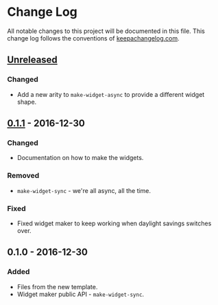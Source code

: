 # Change Log
All notable changes to this project will be documented in this file. This change log follows the conventions of [keepachangelog.com](http://keepachangelog.com/).

## [Unreleased]
### Changed
- Add a new arity to `make-widget-async` to provide a different widget shape.

## [0.1.1] - 2016-12-30
### Changed
- Documentation on how to make the widgets.

### Removed
- `make-widget-sync` - we're all async, all the time.

### Fixed
- Fixed widget maker to keep working when daylight savings switches over.

## 0.1.0 - 2016-12-30
### Added
- Files from the new template.
- Widget maker public API - `make-widget-sync`.

[Unreleased]: https://github.com/your-name/join/compare/0.1.1...HEAD
[0.1.1]: https://github.com/your-name/join/compare/0.1.0...0.1.1
